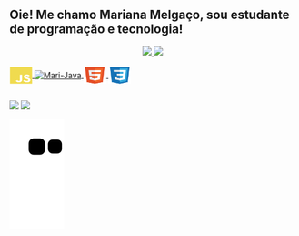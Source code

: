 ## Oie! Me chamo Mariana Melgaço, sou estudante de programação e tecnologia!
<div align="center">
  <a href="https://github.com/marimelgaco">
  <img width="42%" src="https://github-readme-stats.vercel.app/api?username=marimelgaco&show_icons=true&theme=dracula&include_all_commits=true&count_private=true"/>
  <img width="55%" src="https://github-readme-stats.vercel.app/api/top-langs/?username=marimelgaco&layout=compact&langs_count=7&theme=dracula"/>
</div>
<div style="display: inline_block"><br>
  <img align="center" alt="Mari-Js" height="30" width="40" src="https://raw.githubusercontent.com/devicons/devicon/master/icons/javascript/javascript-plain.svg">
  <img align="center" alt="Mari-Java" height="40" width="50" src="https://cdn.jsdelivr.net/gh/devicons/devicon/icons/java/java-original-wordmark.svg">
  <img align="center" alt="Mari-HTML" height="30" width="40" src="https://raw.githubusercontent.com/devicons/devicon/master/icons/html5/html5-original.svg">
  <img align="center" alt="Mari-CSS" height="30" width="40" src="https://raw.githubusercontent.com/devicons/devicon/master/icons/css3/css3-original.svg">
</div>

##
 
<div> 
  <a href = "mailto:contatomarianamelgaco@gmail.com"><img src="https://img.shields.io/badge/-Gmail-%23333?style=for-the-badge&logo=gmail&logoColor=white" target="_blank"></a>
  <a href="https://www.linkedin.com/in/marianamelgaco" target="_blank"><img src="https://img.shields.io/badge/-LinkedIn-%230077B5?style=for-the-badge&logo=linkedin&logoColor=white" target="_blank"></a> 
 
  ![Snake animation](https://github.com/marimelgaco/marimelgaco/blob/output/github-contribution-grid-snake.svg)
  
</div>
